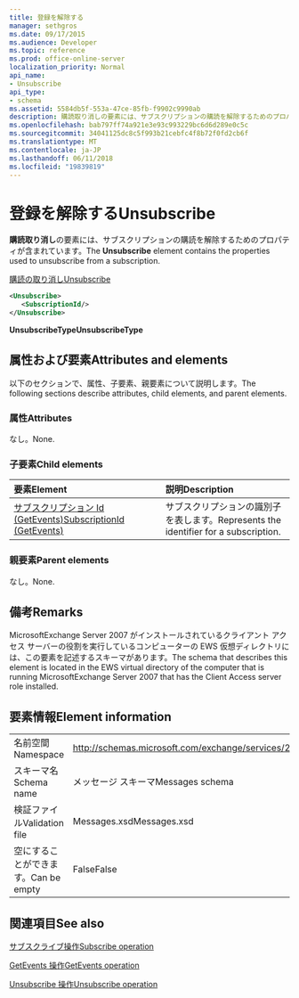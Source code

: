 ```yaml
---
title: 登録を解除する
manager: sethgros
ms.date: 09/17/2015
ms.audience: Developer
ms.topic: reference
ms.prod: office-online-server
localization_priority: Normal
api_name:
- Unsubscribe
api_type:
- schema
ms.assetid: 5584db5f-553a-47ce-85fb-f9902c9990ab
description: 購読取り消しの要素には、サブスクリプションの購読を解除するためのプロパティが含まれています。
ms.openlocfilehash: bab797ff74a921e3e93c993229bc6d6d289e0c5c
ms.sourcegitcommit: 34041125dc8c5f993b21cebfc4f8b72f0fd2cb6f
ms.translationtype: MT
ms.contentlocale: ja-JP
ms.lasthandoff: 06/11/2018
ms.locfileid: "19839819"
---
```

# <a name="unsubscribe"></a><span data-ttu-id="71df0-103">登録を解除する</span><span class="sxs-lookup"><span data-stu-id="71df0-103">Unsubscribe</span></span>

<span data-ttu-id="71df0-104">**購読取り消し**の要素には、サブスクリプションの購読を解除するためのプロパティが含まれています。</span><span class="sxs-lookup"><span data-stu-id="71df0-104">The **Unsubscribe** element contains the properties used to unsubscribe from a subscription.</span></span> 
  
[<span data-ttu-id="71df0-105">購読の取り消し</span><span class="sxs-lookup"><span data-stu-id="71df0-105">Unsubscribe</span></span>](unsubscribe.md)
  
```xml
<Unsubscribe>
   <SubscriptionId/>
</Unsubscribe>
```

 <span data-ttu-id="71df0-106">**UnsubscribeType**</span><span class="sxs-lookup"><span data-stu-id="71df0-106">**UnsubscribeType**</span></span>
## <a name="attributes-and-elements"></a><span data-ttu-id="71df0-107">属性および要素</span><span class="sxs-lookup"><span data-stu-id="71df0-107">Attributes and elements</span></span>

<span data-ttu-id="71df0-108">以下のセクションで、属性、子要素、親要素について説明します。</span><span class="sxs-lookup"><span data-stu-id="71df0-108">The following sections describe attributes, child elements, and parent elements.</span></span>
  
### <a name="attributes"></a><span data-ttu-id="71df0-109">属性</span><span class="sxs-lookup"><span data-stu-id="71df0-109">Attributes</span></span>

<span data-ttu-id="71df0-110">なし。</span><span class="sxs-lookup"><span data-stu-id="71df0-110">None.</span></span>
  
### <a name="child-elements"></a><span data-ttu-id="71df0-111">子要素</span><span class="sxs-lookup"><span data-stu-id="71df0-111">Child elements</span></span>

|<span data-ttu-id="71df0-112">**要素**</span><span class="sxs-lookup"><span data-stu-id="71df0-112">**Element**</span></span>|<span data-ttu-id="71df0-113">**説明**</span><span class="sxs-lookup"><span data-stu-id="71df0-113">**Description**</span></span>|
|:-----|:-----|
|[<span data-ttu-id="71df0-114">サブスクリプション Id (GetEvents)</span><span class="sxs-lookup"><span data-stu-id="71df0-114">SubscriptionId (GetEvents)</span></span>](subscriptionid-getevents.md) <br/> |<span data-ttu-id="71df0-115">サブスクリプションの識別子を表します。</span><span class="sxs-lookup"><span data-stu-id="71df0-115">Represents the identifier for a subscription.</span></span>  <br/> |
   
### <a name="parent-elements"></a><span data-ttu-id="71df0-116">親要素</span><span class="sxs-lookup"><span data-stu-id="71df0-116">Parent elements</span></span>

<span data-ttu-id="71df0-117">なし。</span><span class="sxs-lookup"><span data-stu-id="71df0-117">None.</span></span>
  
## <a name="remarks"></a><span data-ttu-id="71df0-118">備考</span><span class="sxs-lookup"><span data-stu-id="71df0-118">Remarks</span></span>

<span data-ttu-id="71df0-119">MicrosoftExchange Server 2007 がインストールされているクライアント アクセス サーバーの役割を実行しているコンピューターの EWS 仮想ディレクトリには、この要素を記述するスキーマがあります。</span><span class="sxs-lookup"><span data-stu-id="71df0-119">The schema that describes this element is located in the EWS virtual directory of the computer that is running MicrosoftExchange Server 2007 that has the Client Access server role installed.</span></span>
  
## <a name="element-information"></a><span data-ttu-id="71df0-120">要素情報</span><span class="sxs-lookup"><span data-stu-id="71df0-120">Element information</span></span>

|||
|:-----|:-----|
|<span data-ttu-id="71df0-121">名前空間</span><span class="sxs-lookup"><span data-stu-id="71df0-121">Namespace</span></span>  <br/> |http://schemas.microsoft.com/exchange/services/2006/messages  <br/> |
|<span data-ttu-id="71df0-122">スキーマ名</span><span class="sxs-lookup"><span data-stu-id="71df0-122">Schema name</span></span>  <br/> |<span data-ttu-id="71df0-123">メッセージ スキーマ</span><span class="sxs-lookup"><span data-stu-id="71df0-123">Messages schema</span></span>  <br/> |
|<span data-ttu-id="71df0-124">検証ファイル</span><span class="sxs-lookup"><span data-stu-id="71df0-124">Validation file</span></span>  <br/> |<span data-ttu-id="71df0-125">Messages.xsd</span><span class="sxs-lookup"><span data-stu-id="71df0-125">Messages.xsd</span></span>  <br/> |
|<span data-ttu-id="71df0-126">空にすることができます。</span><span class="sxs-lookup"><span data-stu-id="71df0-126">Can be empty</span></span>  <br/> |<span data-ttu-id="71df0-127">False</span><span class="sxs-lookup"><span data-stu-id="71df0-127">False</span></span>  <br/> |
   
## <a name="see-also"></a><span data-ttu-id="71df0-128">関連項目</span><span class="sxs-lookup"><span data-stu-id="71df0-128">See also</span></span>



[<span data-ttu-id="71df0-129">サブスクライブ操作</span><span class="sxs-lookup"><span data-stu-id="71df0-129">Subscribe operation</span></span>](subscribe-operation.md)
  
[<span data-ttu-id="71df0-130">GetEvents 操作</span><span class="sxs-lookup"><span data-stu-id="71df0-130">GetEvents operation</span></span>](getevents-operation.md)
  
[<span data-ttu-id="71df0-131">Unsubscribe 操作</span><span class="sxs-lookup"><span data-stu-id="71df0-131">Unsubscribe operation</span></span>](unsubscribe-operation.md)

